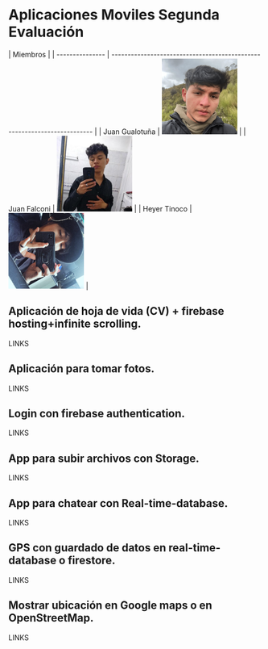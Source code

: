# Aplicaciones Moviles Segunda Evaluación

| Miembros                                                                                   |
| --------------- | ------------------------------------------------------------------------ |
| Juan Gualotuña  | <img src="Imagenes Compas/102696740.png" alt="Juan Gualotuña" width="150"> |
| Juan Falconi    | <img src="Imagenes Compas/119060037.jpg" alt="Juan Falconi" width="150">    |
| Heyer Tinoco    | <img src="Imagenes Compas/Imagen de WhatsApp 2024-06-09 a las 18.47.24_59dbbdf9.jpg" alt="Heyer Tinoco" width="150">    |

## Aplicación de hoja de vida (CV) + firebase hosting+infinite scrolling.

LINKS


## Aplicación para tomar fotos.

LINKS


## Login con firebase authentication.

LINKS

## App para subir archivos con Storage.

LINKS

## App para chatear con Real-time-database.

LINKS

## GPS con guardado de datos en real-time-database o firestore.

LINKS

## Mostrar ubicación en Google maps o en OpenStreetMap.

LINKS
